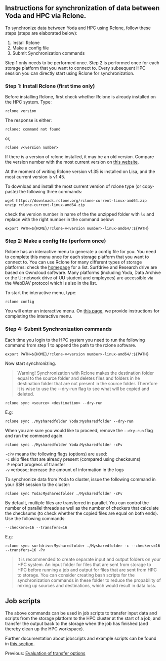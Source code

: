 ## Instructions for synchronization of data between Yoda and HPC via Rclone.

To synchronize data between Yoda and HPC using Rclone, follow these steps (steps are elaborated below):

1. Install Rclone
2. Make a config file
3. Submit Synchronization commands

Step 1 only needs to be performed once. Step 2 is performed once for each storage platform that you want to connect to. Every subsequent HPC session you can directly start using Rclone for synchronization.

### Step 1: Install Rclone (first time only)

Before installing Rclone, first check whether Rclone is already installed on the HPC system. Type:

```
rclone version
```

The response is either:

```
rclone: command not found
```
or,

```
rclone v<version number>
```
If there is a version of rclone installed, it may be an old version. Compare the version number with the most current version on [this website](https://rclone.org/downloads/).

At the moment of writing Rclone version v1.35 is installed on Lisa, and the most current version is v1.45.

To download and install the most current version of rclone type (or copy-paste) the following three commands:

```
wget https://downloads.rclone.org/rclone-current-linux-amd64.zip
unzip rclone-current-linux-amd64.zip
```

check the version number in name of the the unzipped folder with `ls` and replace <version number> with the right number in the command below:

```
export PATH=${HOME}/rclone-v<version number>-linux-amd64/:${PATH}
```

### Step 2:  Make a config file (perform once)

Rclone has an interactive menu to generate a config file for you. You need to complete this menu once for each storage platform that you want to connect to. You can use Rclone for many different types of storage platforms: check the [homepage](https://rclone.org/) for a list. Surfdrive and Research drive are based on Owncloud software. Many platforms (including Yoda, Data Archive or the U: network drive of UU student and employees) are accessible via the WebDAV protocol which is also in the list. 

To start the interactive menu, type:

```
rclone config
```

You will enter an interactive menu. On [this page](./rclone_yodaconf.md), we provide instructions for completing the interactive menu.

### Step 4: Submit Synchronization commands

Each time you login to the HPC system you need to run the following command from step 1 to append the path to the rclone software.

```
export PATH=${HOME}/rclone-v<version number>-linux-amd64/:${PATH}
```

Now start synchronizing.

> Warning! Synchronization with Rclone makes the destination folder equal to the source folder and deletes files and folders in he destination folder that are not present in the source folder. Therefore it is wise to use the --dry-run flag to see what will be copied and deleted. 

```
rclone sync <source> <destination> --dry-run
```
E.g:
```
rclone sync ./Mysharedfolder Yoda:Mysharedfolder --dry-run
```
When you are sure you would like to proceed, remove the `--dry-run` flag and run the command again.


```
rclone sync ./Mysharedfolder Yoda:Mysharedfolder -cPv
```

`-cPv` means the following flags (options) are used:  
`-c` skip files that are already present (compared using checksums)  
`-P` report progress of transfer  
`-v` verbose; increase the amount of information in the logs  


To synchronize data from Yoda to cluster, issue the following command in your SSH session to the cluster:


```
rclone sync Yoda:Mysharedfolder ./Mysharedfolder -cPv
```
By default, multiple files are transferred in parallel. You can control the number of parallel threads as well as the number of checkers that calculate the checksums (to check whether the copied files are equal on both ends). Use the following commands:
```
--checkers=16 --transfers=16
```
E.g:
```
rclone sync surfdrive:Mysharedfolder ./Mysharedfolder -c --checkers=16 --transfers=16 -Pv
```
>It is recommended to create separate input and output folders on your HPC system. An input folder for files that are sent from storage to HPC before running a job and output for files that are sent from HPC to storage. You can consider creating bash scripts for the synchronization commands in these folder to reduce the propability of mixing up sources and destinations, which would result in data loss.

## Job scripts
The above commands can be used in job scripts to transfer input data and scripts from the storage platform to the HPC cluster at the start of a job, and transfer the output back to the storage when the job has finished (and thereby clean up the HPC workspace).

Further documentation about jobscripts and example scripts can be found in [this section](./jobs.md).

Previous: [Evaluation of transfer options](./Evaluation.md)




